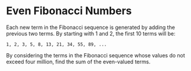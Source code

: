 # Even Fibonacci Numbers

Each new term in the Fibonacci sequence is generated by adding the previous two terms. By starting with 1 and 2, the
first 10 terms will be:

```
1, 2, 3, 5, 8, 13, 21, 34, 55, 89, ...
```

By considering the terms in the Fibonacci sequence whose values do not exceed four million, find the sum of the
even-valued terms.
